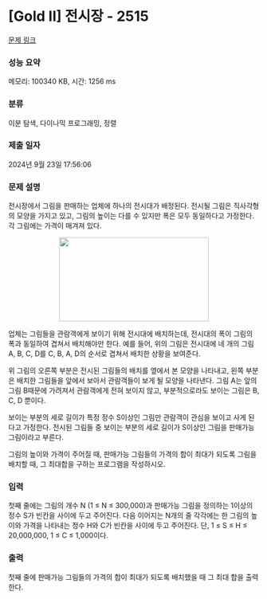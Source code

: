 # [Gold II] 전시장 - 2515 

[문제 링크](https://www.acmicpc.net/problem/2515) 

### 성능 요약

메모리: 100340 KB, 시간: 1256 ms

### 분류

이분 탐색, 다이나믹 프로그래밍, 정렬

### 제출 일자

2024년 9월 23일 17:56:06

### 문제 설명

<p>전시장에서 그림을 판매하는 업체에 하나의 전시대가 배정된다. 전시될 그림은 직사각형의 모양을 가지고 있고, 그림의 높이는 다를 수 있지만 폭은 모두 동일하다고 가정한다. 각 그림에는 가격이 매겨져 있다. </p>

<p style="text-align: center;"><img alt="" src="" style="width: 300px; height: 169px;"></p>

<p>업체는 그림들을 관람객에게 보이기 위해 전시대에 배치하는데, 전시대의 폭이 그림의 폭과 동일하여 겹쳐서 배치해야만 한다. 예를 들어, 위의 그림은 전시대에 네 개의 그림 A, B, C, D를 C, B, A, D의 순서로 겹쳐서 배치한 상황을 보여준다.</p>

<p>위 그림의 오른쪽 부분은 전시된 그림들의 배치를 옆에서 본 모양을 나타내고, 왼쪽 부분은 배치한 그림들을 앞에서 보아서 관람객들이 보게 될 모양을 나타낸다. 그림 A는 앞의 그림 B때문에 가려져서 관람객에게 전혀 보이지 않고, 부분적으로라도 보이는 그림은 B, C, D 뿐이다. </p>

<p>보이는 부분의 세로 길이가 특정 정수 S이상인 그림만 관람객이 관심을 보이고 사게 된다고 가정한다. 전시된 그림들 중 보이는 부분의 세로 길이가 S이상인 그림을 판매가능 그림이라고 부른다. </p>

<p>그림의 높이와 가격이 주어질 때, 판매가능 그림들의 가격의 합이 최대가 되도록 그림을 배치할 때, 그 최대합을 구하는 프로그램을 작성하시오. </p>

### 입력 

 <p>첫째 줄에는 그림의 개수 N (1 ≤ N ≤ 300,000)과 판매가능 그림을 정의하는 1이상의 정수 S가 빈칸을 사이에 두고 주어진다. 다음 이어지는 N개의 줄 각각에는 한 그림의 높이와 가격을 나타내는 정수 H와 C가 빈칸을 사이에 두고 주어진다. 단, 1 ≤ S ≤ H ≤ 20,000,000, 1 ≤ C ≤ 1,000이다. </p>

### 출력 

 <p>첫째 줄에 판매가능 그림들의 가격의 합이 최대가 되도록 배치했을 때 그 최대 합을 출력한다. </p>

